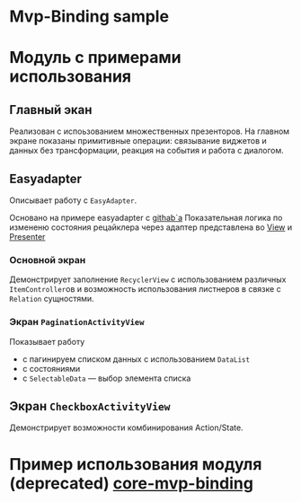 # Mvp-Binding sample

# Модуль с примерами использования

## Главный экан
Реализован с испоьзованием множественных презенторов.
На главном экране показаны примитивные операции: связывание виджетов и
данных без трансформации, реакция на события и работа с диалогом.

## Easyadapter
Описывает работу с `EasyAdapter`.

Основано на примере easyadapter с [githab`a][tuevSample]
Показательная логика по измененю состояния рецайклера через адаптер
представлена во [View][easyadapterView] и [Presenter][easyadapterPresenter]

### Основной экран
Демонстрирует заполнение `RecyclerView` с использованием
различных `ItemController`ов и возможность использования листнеров в
связке с `Relation` сущностями.

### Экран `PaginationActivityView`
Показывает работу
* с пагинируем списком данных с использованием `DataList`
* с состояниями
* с `SelectableData` — выбор элемента списка

## Экран `CheckboxActivityView`
Демонстрирует возможности комбинирования Action/State.

[tuevSample]: https://github.com/MaksTuev/EasyAdapter/tree/master/sample/src/main/java/ru/surfstudio/easyadapter/sample
[easyadapterView]: src/main/java/ru/surfstudio/android/mvp/binding/rx/sample/easyadapter/ui/screen/main/EAMainActivityView.kt
[easyadapterPresenter]: src/main/java/ru/surfstudio/android/mvp/binding/rx/sample/easyadapter/ui/screen/main/EAMainPresenter.kt

# Пример использования модуля (deprecated) [core-mvp-binding](../README.md)
